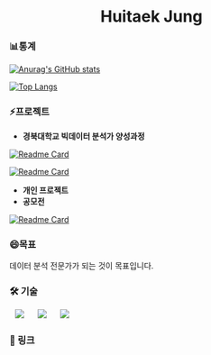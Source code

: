 <!--
**huitaek/huitaek** is a  _special_ ✨ repository because its `README.md` (this file) appears on your GitHub profile.

Here are some ideas to get you started:

- 🔭 I’m currently working on ...
- 🌱 I’m currently learning ...
- 👯 I’m looking to collaborate on ...
- 🤔 I’m looking for help with ...
- 💬 Ask me about ...
- 📫 How to reach me: ...
-  Pronouns: ...
-  Fun fact: ...
-->

<h1 align="center">Huitaek Jung</h1>

<h3><b>📊통계</b></h3>

[![Anurag's GitHub stats](https://github-readme-stats.vercel.app/api?username=huitaek&show_icons=true&theme=radical)](https://github.com/huitaek/huitaek)

[![Top Langs](https://github-readme-stats.vercel.app/api/top-langs/?username=huitaek&theme=radical&layout=compact)](https://github.com/huitaek/huitaek) 

<h3><b>⚡프로젝트</b></h3>

+ <b>경북대학교 빅데이터 분석가 양성과정</b>

[![Readme Card](https://github-readme-stats.vercel.app/api/pin/?username=huitaek&repo=project_mini_analyze_waste&theme=radical)](https://github.com/huitaek/project_mini_analyze_waste)

[![Readme Card](https://github-readme-stats.vercel.app/api/pin/?username=huitaek&repo=project-nlp&theme=radical)](https://github.com/huitaek/project-nlp)



+ <b>개인 프로젝트</b>
+ <b>공모전</b>

[![Readme Card](https://github-readme-stats.vercel.app/api/pin/?username=huitaek&repo=contest-kostat-ai&theme=radical)](https://github.com/huitaek/contest-kostat-ai)
<!--
[![Readme Card](https://github-readme-stats.vercel.app/api/pin/?username=huitaek&repo=kostat-aicontest)](https://github.com/huitaek/kostat-aicontest)
-->


<h3>😄목표</h3>
데이터 분석 전문가가 되는 것이 목표입니다.

<h3>🛠 기술</h3>
<div>
<img src="https://img.shields.io/badge/Python-FFD947?style=flat-square&logo=Python&logoColor=#3776AB" style="height : auto; margin-left : 10px; margin-right : 10px;"/>
<img src="https://img.shields.io/badge/R-2266B8?style=flat-square&logo=R&logoColor=#276DC3" style="height : auto; margin-left : 10px; margin-right : 10px;"/>
<img src="https://img.shields.io/badge/Tableau-007396?style=flat-square&logo=Tableau&logoColor=#E97627" style="height : auto; margin-left : 10px; margin-right : 10px;"/>
</div>

<h3>🔗 링크</h3>
